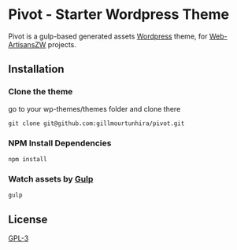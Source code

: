 # Pivot - Starter Wordpress Theme

Pivot is a gulp-based generated assets [Wordpress](https://#!) theme, for [Web-ArtisansZW](https://gillmourtunhira.com) projects.

## Installation

### Clone the theme
go to your wp-themes/themes folder and clone there
```
git clone git@github.com:gillmourtunhira/pivot.git
```
### NPM Install Dependencies
```
npm install
```
### Watch assets by [Gulp](https://#!)
```
gulp
```
## License

[GPL-3](https://#!)
